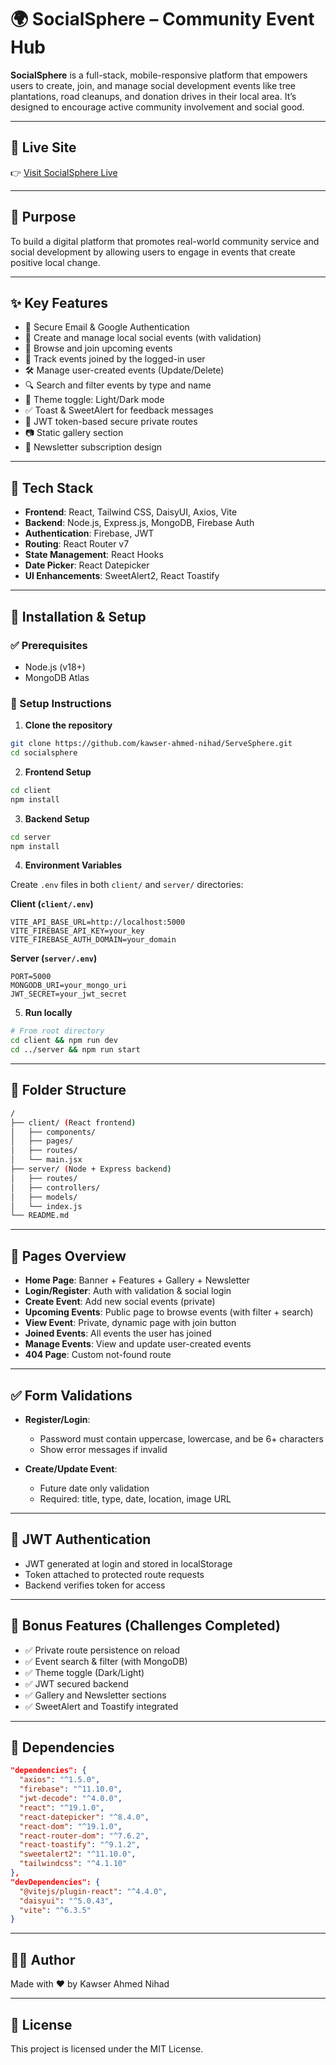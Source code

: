 # 🌍 SocialSphere – Community Event Hub

**SocialSphere** is a full-stack, mobile-responsive platform that empowers users to create, join, and manage social development events like tree plantations, road cleanups, and donation drives in their local area. It’s designed to encourage active community involvement and social good.

---

## 🔗 Live Site

👉 [Visit SocialSphere Live](https://servesphere-4fb04.web.app)

---

## 🎯 Purpose

To build a digital platform that promotes real-world community service and social development by allowing users to engage in events that create positive local change.

---

## ✨ Key Features

* 🔐 Secure Email & Google Authentication
* 📆 Create and manage local social events (with validation)
* 📌 Browse and join upcoming events
* 🧾 Track events joined by the logged-in user
* 🛠️ Manage user-created events (Update/Delete)
* 🔍 Search and filter events by type and name
* 🎨 Theme toggle: Light/Dark mode
* ✅ Toast & SweetAlert for feedback messages
* 🔐 JWT token-based secure private routes
* 📷 Static gallery section
* 📰 Newsletter subscription design

---

## 🧱 Tech Stack

* **Frontend**: React, Tailwind CSS, DaisyUI, Axios, Vite
* **Backend**: Node.js, Express.js, MongoDB, Firebase Auth
* **Authentication**: Firebase, JWT
* **Routing**: React Router v7
* **State Management**: React Hooks
* **Date Picker**: React Datepicker
* **UI Enhancements**: SweetAlert2, React Toastify

---

## 🚀 Installation & Setup

### ✅ Prerequisites

* Node.js (v18+)
* MongoDB Atlas

### 🔧 Setup Instructions

1. **Clone the repository**

```bash
git clone https://github.com/kawser-ahmed-nihad/ServeSphere.git
cd socialsphere
```

2. **Frontend Setup**

```bash
cd client
npm install
```

3. **Backend Setup**

```bash
cd server
npm install
```

4. **Environment Variables**

Create `.env` files in both `client/` and `server/` directories:

**Client (`client/.env`)**

```env
VITE_API_BASE_URL=http://localhost:5000
VITE_FIREBASE_API_KEY=your_key
VITE_FIREBASE_AUTH_DOMAIN=your_domain
```

**Server (`server/.env`)**

```env
PORT=5000
MONGODB_URI=your_mongo_uri
JWT_SECRET=your_jwt_secret
```

5. **Run locally**

```bash
# From root directory
cd client && npm run dev
cd ../server && npm run start
```

---

## 📁 Folder Structure

```bash
/
├── client/ (React frontend)
│   ├── components/
│   ├── pages/
│   ├── routes/
│   └── main.jsx
├── server/ (Node + Express backend)
│   ├── routes/
│   ├── controllers/
│   ├── models/
│   └── index.js
└── README.md
```

---

## 📄 Pages Overview

* **Home Page**: Banner + Features + Gallery + Newsletter
* **Login/Register**: Auth with validation & social login
* **Create Event**: Add new social events (private)
* **Upcoming Events**: Public page to browse events (with filter + search)
* **View Event**: Private, dynamic page with join button
* **Joined Events**: All events the user has joined
* **Manage Events**: View and update user-created events
* **404 Page**: Custom not-found route

---

## ✅ Form Validations

* **Register/Login**:

  * Password must contain uppercase, lowercase, and be 6+ characters
  * Show error messages if invalid

* **Create/Update Event**:

  * Future date only validation
  * Required: title, type, date, location, image URL

---

## 🔐 JWT Authentication

* JWT generated at login and stored in localStorage
* Token attached to protected route requests
* Backend verifies token for access

---

## 🧪 Bonus Features (Challenges Completed)

* ✅ Private route persistence on reload
* ✅ Event search & filter (with MongoDB)
* ✅ Theme toggle (Dark/Light)
* ✅ JWT secured backend
* ✅ Gallery and Newsletter sections
* ✅ SweetAlert and Toastify integrated

---

## 🔌 Dependencies

```json
"dependencies": {
  "axios": "^1.5.0",
  "firebase": "^11.10.0",
  "jwt-decode": "^4.0.0",
  "react": "^19.1.0",
  "react-datepicker": "^8.4.0",
  "react-dom": "^19.1.0",
  "react-router-dom": "^7.6.2",
  "react-toastify": "^9.1.2",
  "sweetalert2": "^11.10.0",
  "tailwindcss": "^4.1.10"
},
"devDependencies": {
  "@vitejs/plugin-react": "^4.4.0",
  "daisyui": "^5.0.43",
  "vite": "^6.3.5"
}
```

---

## 🧑‍💻 Author

Made with ❤️ by Kawser Ahmed Nihad

---

## 📜 License

This project is licensed under the MIT License.
